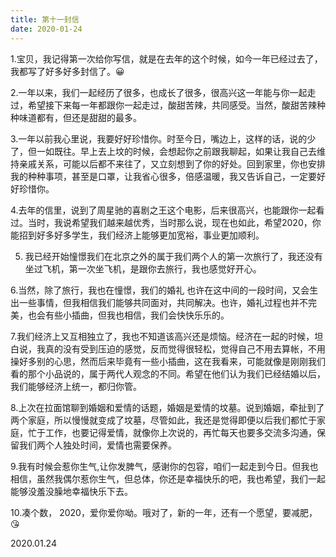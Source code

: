 ```yaml
---  
title: 第十一封信  
date: 2020-01-24  
---  
```

  
  
1.宝贝，我记得第一次给你写信，就是在去年的这个时候，如今一年已经过去了，我都写了好多好多封信了。😀  
  
2.一年以来，我们一起经历了很多，也成长了很多，很高兴这一年能与你一起走过，希望接下来每一年都跟你一起走过，酸甜苦辣，共同感受。当然，酸甜苦辣种种味道都有，但还是甜甜的最多。  
  
3.一年以前我心里说，我要好好珍惜你。时至今日，嘴边上，这样的话，说的少了，但一如既往。早上去上坟的时候，会想起你之前跟我聊起，如果让我自己去维持亲戚关系，可能以后都不来往了，又立刻想到了你的好处。回到家里，你也安排我的种种事项，甚至是口罩，让我省心很多，倍感温暖，我又告诉自己，一定要好好珍惜你。  
  
4.去年的信里，说到了周星驰的喜剧之王这个电影，后来很高兴，也能跟你一起看过。当时，我说希望我们越来越优秀，当时那么说，现在也如此，希望2020，你能招到好多好多学生，我们经济上能够更加宽裕，事业更加顺利。  


5. 我已经开始憧憬我们在北京之外的属于我们两个人的第一次旅行了，我还没有坐过飞机，第一次坐飞机，是跟你去旅行，我也感觉好开心。  
  
6.当然，除了旅行，我也在憧憬，我们的婚礼 也许在这中间的一段时间，又会生出一些事情，但我相信我们能够共同面对，共同解决。也许，婚礼过程也并不完美，也会有些小插曲，但我也相信，我们会快快乐乐的。  
  
7.我们经济上又互相独立了，我也不知道该高兴还是烦恼。经济在一起的时候，坦白说，我真的没有受到压迫的感觉，反而觉得很轻松，觉得自己不用去算帐，不用操好多别的心思，然而后来毕竟有一些小插曲，这在我看来，可能就像是刚刚我们看的那个小品说的，属于两代人观念的不同。希望在他们认为我们已经结婚以后，我们能够经济上统一，都归你管。  
  
8.上次在拉面馆聊到婚姻和爱情的话题，婚姻是爱情的坟墓。说到婚姻，牵扯到了两个家庭，所以慢慢就变成了坟墓，尽管如此，我还是觉得即便以后我们都忙于家庭，忙于工作，也要记得爱情，就像你上次说的，再忙每天也要多交流多沟通，保留我们两个人独处时间，爱情也需要保养。  
  
9.我有时候会惹你生气,让你发脾气，感谢你的包容，咱们一起走到今日。但我也相信，虽然我偶尔惹你生气，但总体，你还是幸福快乐的吧，我也希望，我们一起能够没羞没臊地幸福快乐下去。  
  
10.凑个数， 2020，爱你爱你呦。哦对了，新的一年，还有一个愿望，要减肥，😘  
  
2020.01.24